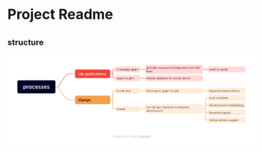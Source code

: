 # Project Readme
<!-- <h1> 一级标题 </h1> -->

## 
###  structure

![process](./resources/Search%20engine%20and%20knowledge%20graph%20building2.png)


#####  
<!-- <h5> 五级标题 -->

######  
<!-- <h6> 六级标题 -->